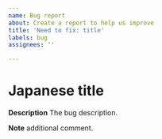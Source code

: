 ```yaml
---
name: Bug report
about: Create a report to help us improve
title: 'Need to fix: title'
labels: bug
assignees: ''

---
```


Japanese title
===

**Description**
The bug description.

**Note**
additional comment.
